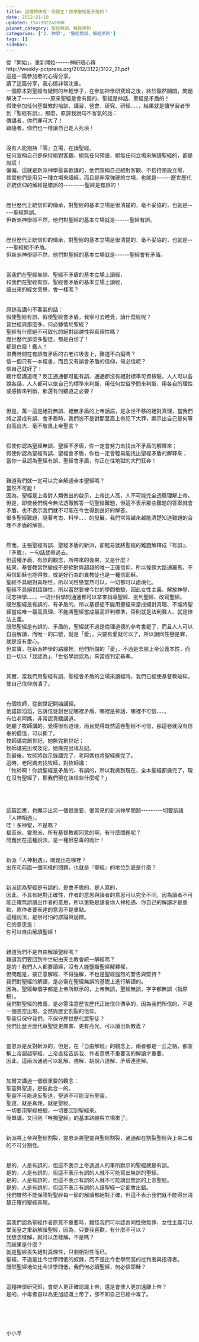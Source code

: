 ```yaml
---
title: 這種神研班：感謝主！原來聖經是矛盾的？
date: 2012-01-18
updated: 1547992249000
pixnet_category: 聖經無誤、解經原則
categories: ['2. 神學', '聖經無誤、解經原則']
tags: []
sidebar: 
---
```


<p>從「開始」，重新開始------神研班心得<br/>http://weekly-pctpress.org/2012/3122/3122_21.pdf<br/><!--more-->這是一篇參加者的心得分享。<br/>讀了這篇分享，我心情非常沈重。<br/>一個原本對聖經有疑問的年輕學子，在參加神學研究班之後，終於豁然開朗，問題解決了------------原來聖經是會有錯的、聖經是神話、聖經是矛盾的！<br/>假使參加任何基督教的培訓、講習、營會、研究、研經、、、，結果就是讓學習者學到『聖經有誤』，那麼，原諒我說句不客氣的話：<br/>傳講者，你們罪可大了！<br/>跟隨者，你們也一樣讓自己走入死境！<br/><br/><br/>沒有人能抱持『零』立場，在讀聖經。<br/>任何宣稱自己是保持絕對客觀、絕無任何預設、絕無任何立場來解讀聖經的，都是說謊！<br/>偏偏，這就是新派神學最喜歡講的，他們宣稱自己絕對客觀、不抱持預設立場，<br/>其實他們是用另一種立場來讀經，而且是非常強硬的立場，也就是------歷世歷代正統信仰的解經是錯誤的---------聖經是有誤的！<br/><br/><br/>歷世歷代正統信仰的傳承，對聖經的基本立場是很清楚的，毫不妥協的，也就是-----聖經無誤。<br/>但新派神學卻不然，他們對聖經的基本立場就是------聖經有誤。<br/><br/><br/>歷世歷代正統信仰的傳承，對聖經的基本立場是很清楚的，毫不妥協的，也就是-----聖經絕不矛盾。<br/>但新派神學卻不然，他們對聖經的基本立場就是------聖經會有矛盾。<br/><br/><br/>當我們在聖經無誤、聖經不矛盾的基本立場上讀經，<br/>和我們在聖經有誤、聖經會矛盾的基本立場上讀經，<br/>讀出來的經文意思，會一樣嗎？<br/><br/><br/>原諒我講句不客氣的話：<br/>假使聖經有誤、假使聖經會矛盾，我寧可去睡覺，讀什麼經呢？<br/>普世經典那麼多，何必鍾情於聖經？<br/>聖經有什麼絕不可取代的絕對超越性與真理性嗎？<br/>歷世歷代那麼多聖徒，都是白信了！<br/>都是白癡！蠢人！<br/>浪費時間在有誤有矛盾的古老垃圾書上，難道不白癡嗎？<br/>信一個只有一本經書，而且又有誤會矛盾的信仰，何必信呢？<br/>信自己就好了！<br/>聽什麼講道呢？反正通通都可能有誤、通通都沒有絕對標準可資檢驗，人人可以各說各話，人人都可以依自己的標準來判斷，用任何世俗學問來判斷，用各自的理性或感情來判斷，那還有何聽道之必要？<br/><br/><br/>但是，萬一這是絕對無誤、絕無矛盾的上帝話語，是永世不移的絕對真理，當我們將之當成有誤、會矛盾時，我們豈不是對那至高上帝犯下大罪，顯示出自己是何等自高自大、毫不敬畏上帝聖言？<br/><br/><br/>假使你認為聖經無誤、聖經不矛盾，你一定會努力去找出不矛盾的解釋來；<br/>假使你認為聖經有誤、聖經會矛盾，你也一定會輕易能找出聖經矛盾的解釋來；<br/>當你一旦認為聖經有誤、聖經會矛盾，你正在往地獄的大門狂奔！<br/><br/><br/>難道我們就一定可以完全解通全本聖經嗎？<br/>當然不可能！<br/>因為，聖經是上帝對人類做出的啟示，上帝比人高，人不可能完全透徹理解上帝。<br/>但是，即使我們現今無法透徹解答一切聖經難題，但這不表示那些難題的答案就會矛盾，也不表示我們就不可能在今世得到良好的解答。<br/>很多聖經難題，隨著考古、科學、、、的發展，我們常常越來越能清楚知道難題的合理不矛盾的解答。<br/><br/><br/>然而，主張聖經有誤、聖經矛盾的新派，卻輕易就將聖經的難題解釋成『有誤』、『矛盾』，一句話就帶過去。<br/>但這種矛盾、有誤的觀念，所帶來的後果，又是什麼？<br/>結果，基督教當然變成不是絕對與超越的唯一正確信仰，所以條條大路通羅馬，不用信耶穌也能得救，或是好行為的異教徒也是一種信耶穌。<br/>聖經不具絕對真理性，所以同性戀當然可以，一切都可以處境化。<br/>聖經不具絕對超越性，所以當然要被今世的學問檢驗，因此女性主義、解放神學、同志神學、、、，一切世俗學問通通都可以拿來指導聖經、批判聖經、改寫聖經。<br/>既然聖經是有誤的、有矛盾的，所以基督徒不能用聖經來當成絕對真理、不能將聖經當成唯一最高真理、不能將聖經當成最高評判標準，否則就是法利賽人、就是律法主義。<br/>既然聖經是有誤的、矛盾的，聖經就不過是倫理道德的參考書罷了，而且人人可以自由解讀，而唯一的口號，就是「愛」，只要有愛就可以了，所以說同性戀是罪，就是沒有愛心。<br/>但其實，在新派神學的路線裡，他們所謂的「愛」，不過是去除上帝公義本性，而且一切以「我認為」、「世俗學說認為」來當成判定基準。<br/><br/><br/>其實，當我們用聖經有誤、聖經會矛盾的立場來讀經時，我們已經使基督教破碎，使自己信仰崩潰了。<br/><br/><br/>有個牧師，從創世記開始講經。<br/>他雄辯滔滔，告訴信徒創世記哪裡矛盾、哪裡是神話、哪裡不可信、、、。<br/>有位老阿媽，非常認真聽講道。<br/>她聽了牧師講的，覺得很有道理，而且覺得既然這卷聖經不可信，那這卷就沒有信奉的價值，可以撕了。<br/>牧師講完創世記，她撕完創世記；<br/>牧師講完出埃及記，她撕完出埃及記。<br/>到最後，牧師將啟示錄講完了，老阿媽也將聖經撕完了。<br/>這時，老阿媽去找牧師，對牧師講：<br/>「牧師啊！你說聖經是矛盾的、有誤的，所以我撕到現在，全本聖經都撕完了，現在沒有聖經了，那我們現在該信些什麼呢？」<br/><br/><br/><br/><br/>這篇回應，也顯示出另一個很重要、很常見的新派神學問題-------一切要訴諸『人神相遇』。<br/>哇！多神聖，不是嗎？<br/>福音派、靈恩派、所有基督教都同意的啊，有什麼問題呢？<br/>問題出在這種說法，是一種很惡毒的詭計！<br/><br/><br/>新派『人神相遇』，問題出在哪裡？<br/>出在和前面一個同樣的問題，也就是『聖經』的地位到底是什麼？<br/><br/><br/>新派認為聖經是有誤的、是會矛盾的、是人寫的，<br/>因此，不具有絕對正確性，作者的意思與讀者的意思可以完全不同，因為讀者不可能正確無誤讀出作者的意思，所以重點是讀者你人神相遇、你自己的解讀才是重點，原作者要表達的意思不是重點。<br/>這種說法，是很可怕的謬論與詭辯。<br/>它的意思是：<br/>你可以自由解讀聖經！<br/><br/><br/>難道我們不是自由解讀聖經嗎？<br/>難道我們要回到中世紀由天主教會統一解經嗎？<br/>是的！我們人人都要讀經，沒有人能壟斷聖經解釋權，<br/>但問題是，按正意解經、不得強解，不也是聖經強烈的警告與堅持？<br/>我們對聖經的解讀，是必需在聖經無誤的基礎上進行解讀的。<br/>因為，聖經每個字都是上帝所默示的，上帝無誤，聖經無誤，字字都無誤（指原稿）。<br/>我們對聖經的教義，是必需注意歷世歷代正統信仰傳承的，因為我們所信的，不是一個憑空出現、全然與歷史割裂的信仰。<br/>聖靈只保守我們，不保守歷世歷代眾聖徒？<br/>我們比歷世歷代眾聖徒更厲害、更有亮光，可以讀出新教義？<br/><br/><br/>靈恩派是反對新派的，但是，在『自由解經』的觀念上，兩者都是一丘之貉，都宣稱上帝超越聖經、上帝直接告訴我、作者意思不重要我的解讀才重要。<br/>因此，這兩派通通可以亂解、強解、胡說八道解、矛盾連連解。<br/><br/><br/>加爾文講過一個很重要的觀念：<br/>聖靈與聖道，是彼此合一的。<br/>聖靈不可能違反聖道，聖道不可能沒有聖靈。<br/>聖道，就是真理，就是聖經。<br/>一切要用聖經檢驗，一切要回到聖經來。<br/>簡單講，又回到『唯獨聖經』的基本路線與立場來了。<br/><br/><br/>新派將上帝與聖經割裂，靈恩派將聖靈與聖經割裂，通通都在割裂聖經與上帝二者的不可分割性。<br/><br/><br/>是的，人是有誤的，但這不表示上帝透過人的筆所默示的聖經就是有誤。<br/>是的，人是有誤的，但這不表示有誤的人就不可能寫出無誤的聖經。<br/>是的，人是有誤的，但這不表示有誤的人就不可能讀出無誤的上帝聖經。<br/>是的，人是有誤的，但這不表示有誤的人讀聖經一定都會出錯。<br/>我們雖然不能保證對聖經每一節的解讀都絕對正確，但這不表示我們就不能得出清楚正確的聖經真理。<br/><br/><br/>當我們認為聖經作者原意不重要時，難怪我們可以認為同性戀無罪、女性主義可以堂而皇之重新解讀聖經，因為，只要我喜歡，有什麼不可以？<br/>我想怎樣解，就可以怎樣解，不是嗎？<br/>而結果是什麼？<br/>就是聖經喪失絕對真理性，只剩相對性而已。<br/>聖經，不過是比今世學問低的奴隸，而不是比今世學問高的批判者與指導者。<br/>既然聖經地位比今世學問低，我們何必讀聖經，何必信耶穌？<br/><br/><br/>這種神學研究班，會使人更正確認識上帝，還是會使人更加遠離上帝？<br/>是的，中毒者自以為更加認識上帝了，卻不知自己已經中毒了。<br/><br/><br/><br/><br/><br/>小小羊<br/><br/><br/><br/><br/><br/><br/><br/><br/><br/></p>